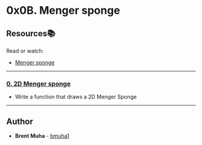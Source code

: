 # 0x0B. Menger sponge

## Resources:books:
Read or watch:
* [Menger sponge](https://intranet.hbtn.io/rltoken/A8kvZblJqwPuQpMjO7ktfA)

---

### [0. 2D Menger sponge](./0-menger.c)
* Write a function that draws a 2D Menger Sponge

---

## Author
* **Brent Muha** - [bmuha1](github.com/bmuha1)